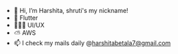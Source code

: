 - 👋 Hi, I’m Harshita, shruti's my nickname!
- 🌱 Flutter
- 👩🏼‍🎨 UI/UX
- ⛅️ AWS 
- 📫 I check my mails daily @harshitabetala7@gmail.com

<!---
shrutibetala7/shrutibetala7 is a ✨ special ✨ repository because its `README.md` (this file) appears on your GitHub profile.
You can click the Preview link to take a look at your changes.
--->

